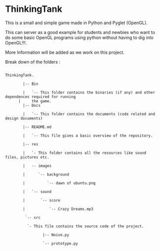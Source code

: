 ThinkingTank
============

This is a small and simple game made in Python and Pyglet (OpenGL).

This can server as a good example for students and newbies who want to do
some basic OpenGL programs using python without having to dig into OpenGL!!!.


More Information will be added as we work on this project.




Break down of the folders :

<code>
ThinkingTank. <br>
	    |-- Bin<br>
	    |	`-- This folder contains the binaries (if any) and other dependences required for running <br>	    |	  the game.
	    |-- Docs<br>
	    | 	`-- This folder contains the documents (code related and design documents)<br>
	    |-- README.md<br>
	    |	`-- This file gives a basic overview of the repository.<br>
	    |-- res<br>
 	    |	`- This folder contains all the resources like sound files, pictures etc.<br>
	    |   -- images<br>
	    |      `-- background<br>
	    |          `-- dawn of ubuntu.png<br>
	    |   `-- sound<br>
	    |       `-- score<br>
	    |           `-- Crazy Dreams.mp3<br>
	     `-- src<br>
		  `- This file contains the source code of the project.<br>
	             |-- Noise.py<br>
	       	     `-- prototype.py<br>
</code>

